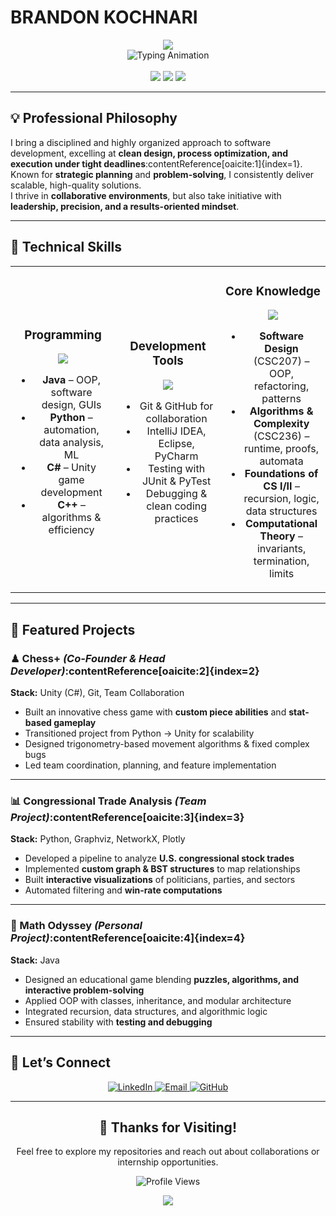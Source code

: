 # BRANDON KOCHNARI

<div align="center">
  <img src="https://capsule-render.vercel.app/api?type=rect&color=0:12c2e9,50:c471ed,100:f64f59&height=160&section=header&text=Computer%20Science%20Specialist%20@%20UofT&fontSize=42&fontColor=ffffff&animation=twinkling&desc=Aspiring%20Software%20Engineer%20%7C%20Problem-Solver%20%7C%20Innovator&descSize=18&descAlignY=75"/>
</div>

<div align="center">
  <img src="https://readme-typing-svg.herokuapp.com?font=Fira+Code&size=26&pause=1000&color=12C2E9&background=0D111700&center=true&vCenter=true&width=1100&height=90&lines=Software+Developer+%7C+UofT+CS+Specialist;Java+%7C+Python+%7C+C%23;Focused+on+Algorithms%2C+Design%2C+and+Systems;Open+to+Internships+Summer+2026" alt="Typing Animation"/>
</div>

<br>

<div align="center">
  <img src="https://custom-icon-badges.demolab.com/badge/University%20of%20Toronto-Computer%20Science-003366?style=for-the-badge&logo=graduation-cap&logoColor=white&labelColor=003366"/>
  <img src="https://custom-icon-badges.demolab.com/badge/Toronto-Canada-E31837?style=for-the-badge&logo=location&logoColor=white&labelColor=E31837"/>
  <img src="https://custom-icon-badges.demolab.com/badge/Internships-Open-00C851?style=for-the-badge&logo=briefcase&logoColor=white&labelColor=00C851"/>
</div>

---

## 💡 Professional Philosophy

I bring a disciplined and highly organized approach to software development, excelling at **clean design, process optimization, and execution under tight deadlines**:contentReference[oaicite:1]{index=1}.  
Known for **strategic planning** and **problem-solving**, I consistently deliver scalable, high-quality solutions.  
I thrive in **collaborative environments**, but also take initiative with **leadership, precision, and a results-oriented mindset**.  

---

## 🔧 Technical Skills

<table align="center" width="100%">
<tr>
<td align="center" width="33%">

### Programming
<div align="center">
  <img src="https://skillicons.dev/icons?i=java,python,cs,cpp&theme=dark" />
</div>

- **Java** – OOP, software design, GUIs  
- **Python** – automation, data analysis, ML  
- **C#** – Unity game development  
- **C++** – algorithms & efficiency  

</td>
<td align="center" width="33%">

### Development Tools
<div align="center">
  <img src="https://skillicons.dev/icons?i=git,github,idea,pycharm,eclipse&theme=dark" />
</div>

- Git & GitHub for collaboration  
- IntelliJ IDEA, Eclipse, PyCharm  
- Testing with JUnit & PyTest  
- Debugging & clean coding practices  

</td>
<td align="center" width="33%">

### Core Knowledge
<div align="center">
  <img src="https://skillicons.dev/icons?i=latex,linux&theme=dark" />
</div>

- **Software Design** (CSC207) – OOP, refactoring, patterns  
- **Algorithms & Complexity** (CSC236) – runtime, proofs, automata  
- **Foundations of CS I/II** – recursion, logic, data structures  
- **Computational Theory** – invariants, termination, limits  

</td>
</tr>
</table>

---

## 🚀 Featured Projects

### ♟ Chess+ *(Co-Founder & Head Developer)*:contentReference[oaicite:2]{index=2}
**Stack:** Unity (C#), Git, Team Collaboration  
- Built an innovative chess game with **custom piece abilities** and **stat-based gameplay**  
- Transitioned project from Python → Unity for scalability  
- Designed trigonometry-based movement algorithms & fixed complex bugs  
- Led team coordination, planning, and feature implementation  

---

### 📊 Congressional Trade Analysis *(Team Project)*:contentReference[oaicite:3]{index=3}  
**Stack:** Python, Graphviz, NetworkX, Plotly  
- Developed a pipeline to analyze **U.S. congressional stock trades**  
- Implemented **custom graph & BST structures** to map relationships  
- Built **interactive visualizations** of politicians, parties, and sectors  
- Automated filtering and **win-rate computations**  

---

### 🧮 Math Odyssey *(Personal Project)*:contentReference[oaicite:4]{index=4}  
**Stack:** Java  
- Designed an educational game blending **puzzles, algorithms, and interactive problem-solving**  
- Applied OOP with classes, inheritance, and modular architecture  
- Integrated recursion, data structures, and algorithmic logic  
- Ensured stability with **testing and debugging**  

---

## 🤝 Let’s Connect

<div align="center">
  <a href="https://www.linkedin.com/in/brandon-kochnari/">
    <img src="https://img.shields.io/badge/LinkedIn-Connect-0077B5?style=for-the-badge&logo=linkedin&logoColor=white&labelColor=0077B5" alt="LinkedIn"/>
  </a>
  <a href="mailto:brandon.kochnari@gmail.com">
    <img src="https://img.shields.io/badge/Email-Contact-D14836?style=for-the-badge&logo=gmail&logoColor=white&labelColor=D14836" alt="Email"/>
  </a>
  <a href="https://github.com/BrandonKochnari">
    <img src="https://img.shields.io/badge/GitHub-Profile-181717?style=for-the-badge&logo=github&logoColor=white&labelColor=181717" alt="GitHub"/>
  </a>
</div>

---

<div align="center">

## 🙌 Thanks for Visiting!
Feel free to explore my repositories and reach out about collaborations or internship opportunities.  

![Profile Views](https://komarev.com/ghpvc/?username=BrandonKochnari&color=c471ed&style=for-the-badge&label=PROFILE+VISITORS)

</div>

<div align="center">
  <img src="https://capsule-render.vercel.app/api?type=rect&color=0:12c2e9,50:c471ed,100:f64f59&height=70&section=footer&animation=fadeIn"/>
</div>
